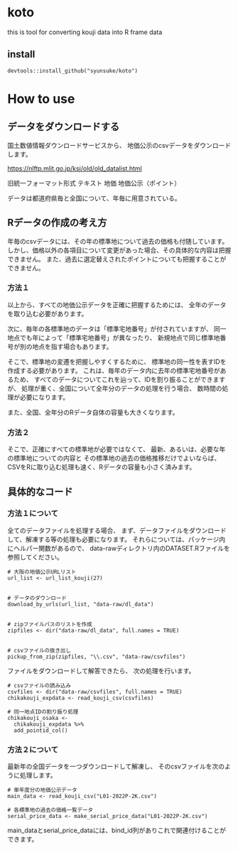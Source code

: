 # koto
this is tool for converting kouji data into R frame data

## install

```{r}
devtools::install_github("syunsuke/koto")
```

# How to use

## データをダウンロードする

国土数値情報ダウンロードサービスから、
地価公示のcsvデータをダウンロードします。

https://nlftp.mlit.go.jp/ksj/old/old_datalist.html

旧統一フォーマット形式
テキスト
地価
地価公示（ポイント）

データは都道府県毎と全国について、年毎に用意されている。

## Rデータの作成の考え方

年毎のcsvデータには、その年の標準地について過去の価格も付随しています。
しかし、価格以外の各項目について変更があった場合、その具体的な内容は把握できません。
また、過去に選定替えされたポイントについても把握することができません。

### 方法１

以上から、すべての地価公示データを正確に把握するためには、
全年のデータを取り込む必要があります。

次に、毎年の各標準地のデータは「標準宅地番号」が付されていますが、
同一地点でも年によって「標準宅地番号」が異なったり、
新規地点で同じ標準地番号が別の地点を指す場合もあります。

そこで、標準地の変遷を把握しやすくするために、
標準地の同一性を表すIDを作成する必要があります。
これは、毎年のデータ内に去年の標準宅地番号があるため、
すべてのデータについてこれを辿って、IDを割り振ることができますが、
処理が重く、全国について全年分のデータの処理を行う場合、
数時間の処理が必要になります。

また、全国、全年分のRデータ自体の容量も大きくなります。




### 方法２

そこで、正確にすべての標準地が必要ではなくて、
最新、あるいは、必要な年の標準地についての内容と
その標準地の過去の価格推移だけでよいならば、
CSVをRに取り込む処理も速く、Rデータの容量も小さく済みます。


## 具体的なコード

### 方法１について

全てのデータファイルを処理する場合、
まず、データファイルをダウンロードして、解凍する等の処理も必要になります。
それらについては、パッケージ内にヘルパー関数があるので、
data-rawディレクトリ内のDATASET.Rファイルを参照してください。


```{r}
# 大阪の地価公示URLリスト
url_list <- url_list_kouji(27)


# データのダウンロード
download_by_urls(url_list, "data-raw/dl_data")


# zipファイルパスのリストを作成
zipfiles <- dir("data-raw/dl_data", full.names = TRUE)


# csvファイルの抜き出し
pickup_from_zip(zipfiles, "\\.csv", "data-raw/csvfiles")

```

ファイルをダウンロードして解答できたら、
次の処理を行います。

```{r}
# csvファイルの読み込み
csvfiles <- dir("data-raw/csvfiles", full.names = TRUE)
chikakouji_expdata <- read_kouji_csv(csvfiles)

# 同一地点IDの割り振り処理
chikakouji_osaka <-
  chikakouji_expdata %>%
  add_pointid_col()
```

### 方法２について

最新年の全国データを一つダウンロードして解凍し、
そのcsvファイルを次のように処理します。

```{r}
# 単年度分の地価公示データ
main_data <- read_kouji_csv("L01-2022P-2K.csv")

# 各標準地の過去の価格一覧データ
serial_price_data <- make_serial_price_data("L01-2022P-2K.csv")
```

main_dataとserial_price_dataには、bind_id列がありこれで関連付けることができます。
